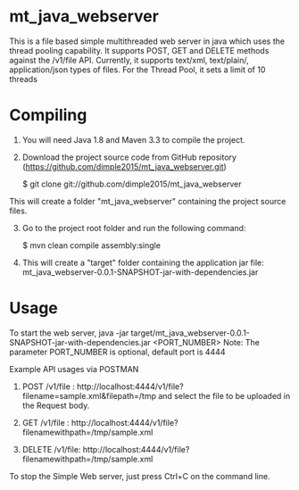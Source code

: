 # mt_java_webserver
This is a file based simple multithreaded web server in java which uses the thread pooling capability. 
It supports POST, GET and DELETE methods against the /v1/file API.
Currently, it supports text/xml, text/plain/, application/json types of files.
For the Thread Pool, it sets a limit of 10 threads

Compiling
=====================
1. You will need Java 1.8 and Maven 3.3 to compile the project.
2. Download the project source code from GitHub repository (https://github.com/dimple2015/mt_java_webserver.git)

    $ git clone git://github.com/dimple2015/mt_java_webserver

This will create a folder "mt_java_webserver" containing the project source files. 

3. Go to the project root folder and run the following command:

    $  mvn clean compile assembly:single

4. This will create a "target" folder containing the application jar file: mt_java_webserver-0.0.1-SNAPSHOT-jar-with-dependencies.jar  

Usage
=============================
To start the web server,
java -jar target/mt_java_webserver-0.0.1-SNAPSHOT-jar-with-dependencies.jar <PORT_NUMBER>
Note: The parameter PORT_NUMBER is optional, default port is 4444

Example API usages via POSTMAN
1. POST /v1/file : http://localhost:4444/v1/file?filename=sample.xml&filepath=/tmp and select the file to be uploaded in the Request body.

2. GET /v1/file : http://localhost:4444/v1/file?filenamewithpath=/tmp/sample.xml

3. DELETE /v1/file: http://localhost:4444/v1/file?filenamewithpath=/tmp/sample.xml

To stop the Simple Web server, just press Ctrl+C on the command line.

